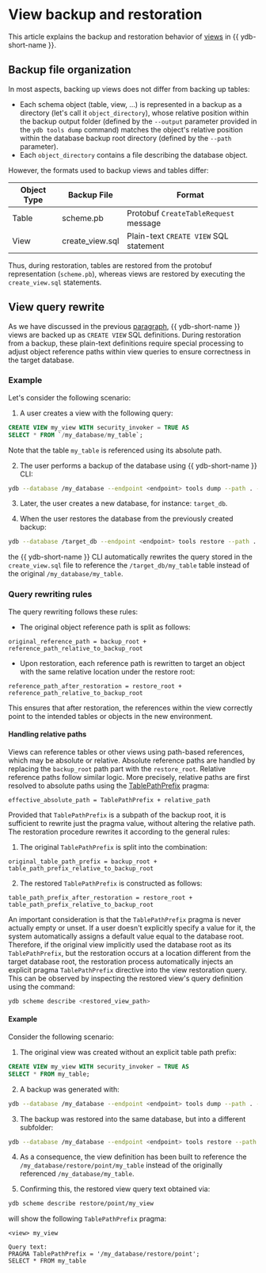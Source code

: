 # View backup and restoration

This article explains the backup and restoration behavior of [views](../../../concepts/datamodel/view.md) in {{ ydb-short-name }}.

## Backup file organization

In most aspects, backing up views does not differ from backing up tables:

- Each schema object (table, view, ...) is represented in a backup as a directory (let's call it `object_directory`), whose relative position within the backup output folder (defined by the `--output` parameter provided in the `ydb tools dump` command) matches the object's relative position within the database backup root directory (defined by the `--path` parameter).
- Each `object_directory` contains a file describing the database object.

However, the formats used to backup views and tables differ:

| Object Type | Backup File                      | Format |
|-------------|----------------------------------|--------|
| Table       | scheme.pb                        | Protobuf `CreateTableRequest` message |
| View        | create_view.sql                  | Plain-text `CREATE VIEW` SQL statement |

Thus, during restoration, tables are restored from the protobuf representation (`scheme.pb`), whereas views are restored by executing the `create_view.sql` statements.

## View query rewrite

As we have discussed in the previous [paragraph](#backup-file-organization), {{ ydb-short-name }} views are backed up as `CREATE VIEW` SQL definitions. During restoration from a backup, these plain-text definitions require special processing to adjust object reference paths within view queries to ensure correctness in the target database.

### Example

Let's consider the following scenario:

1. A user creates a view with the following query:

```sql
CREATE VIEW my_view WITH security_invoker = TRUE AS
SELECT * FROM `/my_database/my_table`;
```

Note that the table `my_table` is referenced using its absolute path.

2. The user performs a backup of the database using {{ ydb-short-name }} CLI:

```bash
ydb --database /my_database --endpoint <endpoint> tools dump --path . --output ./my_backup
```

3. Later, the user creates a new database, for instance: `target_db`.

4. When the user restores the database from the previously created backup:

```bash
ydb --database /target_db --endpoint <endpoint> tools restore --path . --input ./my_backup
```

the {{ ydb-short-name }} CLI automatically rewrites the query stored in the `create_view.sql` file to reference the `/target_db/my_table` table instead of the original `/my_database/my_table`.

### Query rewriting rules

The query rewriting follows these rules:

- The original object reference path is split as follows:

```text
original_reference_path = backup_root + reference_path_relative_to_backup_root
```

- Upon restoration, each reference path is rewritten to target an object with the same relative location under the restore root:

```text
reference_path_after_restoration = restore_root + reference_path_relative_to_backup_root
```

This ensures that after restoration, the references within the view correctly point to the intended tables or objects in the new environment.

#### Handling relative paths

Views can reference tables or other views using path-based references, which may be absolute or relative. Absolute reference paths are handled by replacing the `backup_root` path part with the `restore_root`. Relative reference paths follow similar logic. More precisely, relative paths are first resolved to absolute paths using the [TablePathPrefix](../../../yql/reference/syntax/pragma#table-path-prefix) pragma:

```text
effective_absolute_path = TablePathPrefix + relative_path
```

Provided that `TablePathPrefix` is a subpath of the backup root, it is sufficient to rewrite just the pragma value, without altering the relative path. The restoration procedure rewrites it according to the general rules:

1. The original `TablePathPrefix` is split into the combination:

```text
original_table_path_prefix = backup_root + table_path_prefix_relative_to_backup_root
```

2. The restored `TablePathPrefix` is constructed as follows:

```text
table_path_prefix_after_restoration = restore_root + table_path_prefix_relative_to_backup_root
```

An important consideration is that the `TablePathPrefix` pragma is never actually empty or unset. If a user doesn't explicitly specify a value for it, the system automatically assigns a default value equal to the database root. Therefore, if the original view implicitly used the database root as its `TablePathPrefix`, but the restoration occurs at a location different from the target database root, the restoration process automatically injects an explicit pragma `TablePathPrefix` directive into the view restoration query. This can be observed by inspecting the restored view's query definition using the command:

```bash
ydb scheme describe <restored_view_path>
```

#### Example

Consider the following scenario:

1. The original view was created without an explicit table path prefix:

```sql
CREATE VIEW my_view WITH security_invoker = TRUE AS
SELECT * FROM my_table;
```

2. A backup was generated with:

```bash
ydb --database /my_database --endpoint <endpoint> tools dump --path . --output ./my_backup
```

3. The backup was restored into the same database, but into a different subfolder:

```bash
ydb --database /my_database --endpoint <endpoint> tools restore --path ./restore/point --input ./my_backup
```

4. As a consequence, the view definition has been built to reference the `/my_database/restore/point/my_table` instead of the originally referenced `/my_database/my_table`.

5. Confirming this, the restored view query text obtained via:

```bash
ydb scheme describe restore/point/my_view
```

will show the following `TablePathPrefix` pragma:

```text
<view> my_view

Query text:
PRAGMA TablePathPrefix = '/my_database/restore/point';
SELECT * FROM my_table
```
